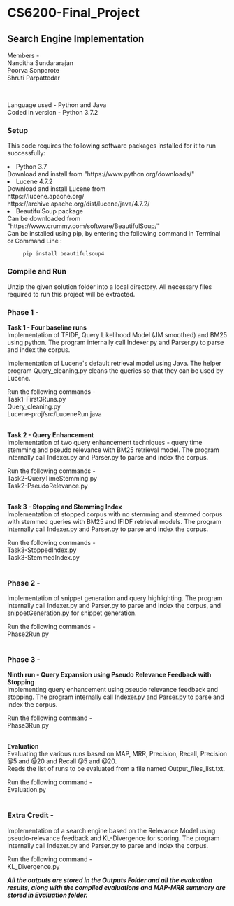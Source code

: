 # CS6200-Final_Project
## Search Engine Implementation

Members - <br>
Nanditha Sundararajan <br>
Poorva Sonparote<br>
Shruti Parpattedar

<br>

Language used - Python and Java <br>
Coded in version - Python 3.7.2

### Setup
This code requires the following software packages installed for it to run successfully:
<li> Python 3.7 <br>
	Download and install from "https://www.python.org/downloads/"<br>
<li> Lucene 4.7.2 <br>
	Download and install Lucene from<br>
	https://lucene.apache.org/ <br>
	https://archive.apache.org/dist/lucene/java/4.7.2/
<li> BeautifulSoup package <br>
	Can be downloaded from "https://www.crummy.com/software/BeautifulSoup/" <br>
	Can be installed using pip, by entering the following command in Terminal or Command Line :

		 pip install beautifulsoup4

### Compile and Run
Unzip the given solution folder into a local directory. All necessary files required to run 
this project will be extracted.


### Phase 1 - 
<b>Task 1 - Four baseline runs </b><br>
Implementation of TFIDF, Query Likelihood Model (JM smoothed) and BM25 using python. The program internally 
call Indexer.py and Parser.py to parse and index the corpus.

Implementation of Lucene's default retrieval model using Java. The helper program Query_cleaning.py cleans 
the queries so that they can be used by Lucene.

Run the following commands - <br>
    Task1-First3Runs.py <br>
    Query_cleaning.py <br>
    Lucene-proj/src/LuceneRun.java<br><br>
    
<b>Task 2 - Query Enhancement<br></b>
Implementation of two query enhancement techniques - query time stemming and pseudo relevance with BM25 retrieval
model. The program internally call Indexer.py and Parser.py to parse and index the corpus.

Run the following commands - <br>
Task2-QueryTimeStemming.py <br>
Task2-PseudoRelevance.py<br><br>

<b>Task 3 - Stopping and Stemming Index<br></b>
Implementation of stopped corpus with no stemming and stemmed corpus with stemmed queries with BM25 and IFIDF
retrieval models. The program internally call Indexer.py and Parser.py to parse and index the corpus.

Run the following commands - <br>
Task3-StoppedIndex.py<br>
Task3-StemmedIndex.py<br><br>

### Phase 2 - 
Implementation of snippet generation and query highlighting. The program internally call Indexer.py and 
Parser.py to parse and index the corpus, and snippetGeneration.py for snippet generation.

Run the following commands - <br>
Phase2Run.py <br><br>

### Phase 3 - 
<b>Ninth run - Query Expansion using Pseudo Relevance Feedback with Stopping </b><br>
Implementing query enhancement using pseudo relevance feedback and stopping. The program internally 
call Indexer.py and Parser.py to parse and index the corpus.

Run the following command - <br>
Phase3Run.py <br><br>

<b> Evaluation </b><br>
Evaluating the various runs based on MAP, MRR, Precision, Recall, Precision @5 and @20 and Recall @5 and @20. <br>
Reads the list of runs to be evaluated from a file named Output_files_list.txt.

Run the following command - <br>
Evaluation.py<br><br>

### Extra Credit - 
Implementation of a search engine based on the Relevance Model using pseudo-relevance feedback and
KL-Divergence for scoring. The program internally call Indexer.py and Parser.py to parse and index 
the corpus.

Run the following command - <br>
KL_Divergence.py<br>


<b><i> All the outputs are stored in the Outputs Folder and all the evaluation results, along with
 the compiled evaluations and MAP-MRR summary are stored in Evaluation folder.<b><i>
